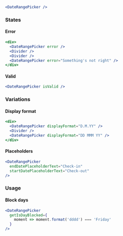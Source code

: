 ```jsx
<DateRangePicker />
```

### States

#### Error

```jsx
<div>
  <DateRangePicker error />
  <Divider />
  <Divider />
  <DateRangePicker error="Something's not right" />
</div>
```

#### Valid

```jsx
<DateRangePicker isValid />
```

### Variations

#### Display format

```jsx
<div>
  <DateRangePicker displayFormat="D.M.YY" />
  <Divider />
  <DateRangePicker displayFormat="DD MMM YY" />
</div>
```

#### Placeholders

```jsx
<DateRangePicker
  endDatePlaceholderText="Check-in"
  startDatePlaceholderText="Check-out"
/>
```

### Usage

#### Block days

```jsx
<DateRangePicker
  getIsDayBlocked={
    moment => moment.format('dddd') === 'Friday'
  }
/>
```
